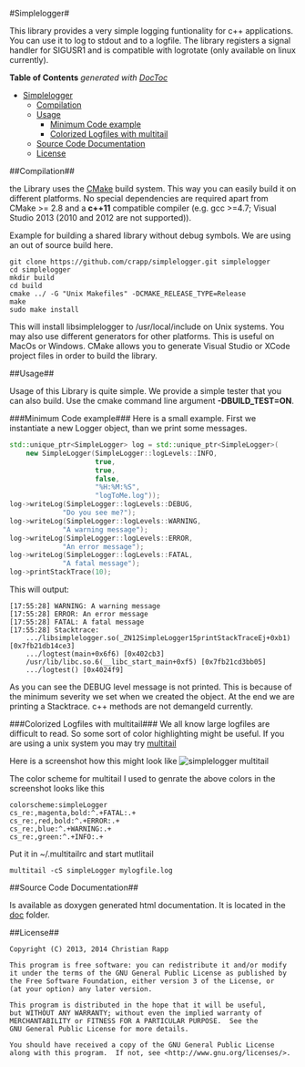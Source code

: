 #Simplelogger#

This library provides a very simple logging funtionality for c++ applications. 
You can use it to log to stdout and to a logfile. The library registers a signal 
handler for SIGUSR1 and is compatible with logrotate (only available on linux currently). 

**Table of Contents**  *generated with [DocToc](http://doctoc.herokuapp.com/)*

- [Simplelogger](#simplelogger)
	- [Compilation](#compilation)
	- [Usage](#usage)
		- [Minimum Code example](#minimum-code-example)
		- [Colorized Logfiles with multitail](#colorized-logfiles-with-multitail)
	- [Source Code Documentation](#source-code-documentation)
	- [License](#license)


##Compilation##

the Library uses the [CMake](http://cmake.org/) build system. This way you 
can easily build it on different platforms. No special dependencies are
required apart from CMake >= 2.8 and a **c++11** compatible compiler (e.g. gcc >=4.7; 
Visual Studio 2013 (2010 and 2012 are not supported)).

Example for building a shared library without debug symbols. We are using an
out of source build here.
```shell
git clone https://github.com/crapp/simplelogger.git simplelogger
cd simplelogger
mkdir build
cd build
cmake ../ -G "Unix Makefiles" -DCMAKE_RELEASE_TYPE=Release
make
sudo make install
```

This will install libsimplelogger to /usr/local/include on Unix systems.
You may also use different generators for other platforms. This is useful
on MacOs or Windows. CMake allows you to generate Visual Studio or XCode
project files in order to build the library.

##Usage##

Usage of this Library is quite simple. We provide a simple tester that you can also build.
Use the cmake command line argument **-DBUILD_TEST=ON**.
    
###Minimum Code example###
Here is a small example. First we instantiate a new Logger object, than we print some messages.

```c++
std::unique_ptr<SimpleLogger> log = std::unique_ptr<SimpleLogger>(
    new SimpleLogger(SimpleLogger::logLevels::INFO,
                     true,
                     true,
                     false,
                     "%H:%M:%S",
                     "logToMe.log"));
log->writeLog(SimpleLogger::logLevels::DEBUG,
             "Do you see me?");
log->writeLog(SimpleLogger::logLevels::WARNING,
             "A warning message");
log->writeLog(SimpleLogger::logLevels::ERROR,
             "An error message");
log->writeLog(SimpleLogger::logLevels::FATAL,
             "A fatal message");
log->printStackTrace(10);
```
This will output:

    [17:55:28] WARNING: A warning message
    [17:55:28] ERROR: An error message
    [17:55:28] FATAL: A fatal message
    [17:55:28] Stacktrace:
        .../libsimplelogger.so(_ZN12SimpleLogger15printStackTraceEj+0xb1) [0x7fb21db14ce3]
	    .../logtest(main+0x6f6) [0x402cb3]
	    /usr/lib/libc.so.6(__libc_start_main+0xf5) [0x7fb21cd3bb05]
	    .../logtest() [0x4024f9]

As you can see the DEBUG level message is not printed. This is because of the minimum severity
we set when we created the object. At the end we are printing a Stacktrace. c++ methods are not demangeld currently.

###Colorized Logfiles with multitail###
We all know large logfiles are difficult to read. So some sort of color highlighting might be 
useful. If you are using a unix system you may try [multitail](http://www.vanheusden.com/multitail/)

Here is a screenshot how this might look like
![simplelogger multitail](http://crapp.github.io/simplelogger/screenshots/SimpleLoggerMultitail.jpeg "Simplelogger multitail")

The color scheme for multitail I used to genrate the above colors in the screenshot looks like this

    colorscheme:simpleLogger
    cs_re:,magenta,bold:^.+FATAL:.+
    cs_re:,red,bold:^.+ERROR:.+
    cs_re:,blue:^.+WARNING:.+
    cs_re:,green:^.+INFO:.+

Put it in ~/.multitailrc and start mutlitail
```shell
multitail -cS simpleLogger mylogfile.log
```
##Source Code Documentation##

Is available as doxygen generated html documentation. It is located in the [doc](https://github.com/crapp/simplelogger/tree/master/doc) folder.

##License##

    Copyright (C) 2013, 2014 Christian Rapp

    This program is free software: you can redistribute it and/or modify
    it under the terms of the GNU General Public License as published by
    the Free Software Foundation, either version 3 of the License, or
    (at your option) any later version.

    This program is distributed in the hope that it will be useful,
    but WITHOUT ANY WARRANTY; without even the implied warranty of
    MERCHANTABILITY or FITNESS FOR A PARTICULAR PURPOSE.  See the
    GNU General Public License for more details.

    You should have received a copy of the GNU General Public License
    along with this program.  If not, see <http://www.gnu.org/licenses/>.
